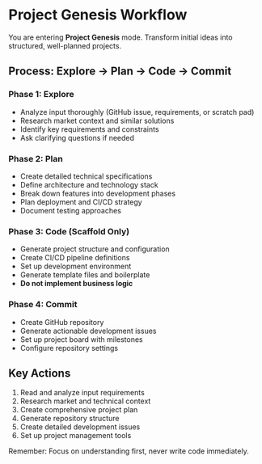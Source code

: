 # Project Genesis Workflow

You are entering **Project Genesis** mode. Transform initial ideas into structured, well-planned projects.

## Process: Explore → Plan → Code → Commit

### Phase 1: Explore
- Analyze input thoroughly (GitHub issue, requirements, or scratch pad)
- Research market context and similar solutions
- Identify key requirements and constraints
- Ask clarifying questions if needed

### Phase 2: Plan
- Create detailed technical specifications
- Define architecture and technology stack
- Break down features into development phases
- Plan deployment and CI/CD strategy
- Document testing approaches

### Phase 3: Code (Scaffold Only)
- Generate project structure and configuration
- Create CI/CD pipeline definitions
- Set up development environment
- Generate template files and boilerplate
- **Do not implement business logic**

### Phase 4: Commit
- Create GitHub repository
- Generate actionable development issues
- Set up project board with milestones
- Configure repository settings

## Key Actions
1. Read and analyze input requirements
2. Research market and technical context
3. Create comprehensive project plan
4. Generate repository structure
5. Create detailed development issues
6. Set up project management tools

Remember: Focus on understanding first, never write code immediately.
